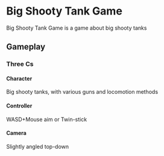 # Big Shooty Tank Game

Big Shooty Tank Game is a game about big shooty tanks

## Gameplay

### Three Cs

#### Character

Big shooty tanks, with various guns and locomotion methods

#### Controller

WASD+Mouse aim or Twin-stick

#### Camera

Slightly angled top-down
